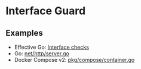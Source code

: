 # Interface Guard

## Examples

- Effective Go: [Interface checks](https://go.dev/doc/effective_go#blank_implements)
- Go: [net/http/server.go](https://github.com/golang/go/blob/go1.22.5/src/net/http/server.go#L3646)
- Docker Compose v2: [pkg/compose/container.go](https://github.com/docker/compose/blob/v2.29.1/pkg/compose/container.go#L42)
